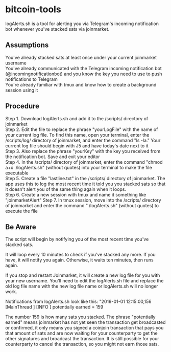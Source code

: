 # bitcoin-tools

logAlerts.sh is a tool for alerting you via Telegram's incoming notification bot whenever you've stacked sats via joinmarket.

Assumptions
-----------

You've already stacked sats at least once under your current joinmarket username<br>
You've already communicated with the Telegram incoming notification bot (@incomingnotificationbot) and you know the key you need to use to push notifications to Telegram<br>
You're already familiar with tmux and know how to create a background session using it<br>

Procedure
---------

Step 1. Download logAlerts.sh and add it to the /scripts/ directory of joinmarket<br>
Step 2. Edit the file to replace the phrase "yourLogFile" with the name of your current log file. To find this name, open your terminal, enter the /scripts/log/ directory of joinmarket, and enter the command "ls -la." Your current log file should begin with J5 and have today's date next to it<br>
Step 3. Also replace the phrase "yourKey" with the key you received from the notification bot. Save and exit your editor<br>
Step 4. In the /scripts/ directory of joinmarket, enter the command "chmod a+x ./logAlerts.sh" (without quotes) into your terminal to make the file executable<br>
Step 5. Create a file "lastline.txt" in the /scripts/ directory of joinmarket. The app uses this to log the most recent time it told you you stacked sats so that it doesn't alert you of the same thing again when it loops.<br>
Step 6. Create a new session with tmux and name it something like "joinmarketAlert"
Step 7. In tmux session, move into the /scripts/ directory of joinmarket and enter the command "./logAlerts.sh" (without quotes) to execute the file<br>

Be Aware
--------

The script will begin by notifying you of the most recent time you've stacked sats.<br>

It will loop every 10 minutes to check if you've stacked any more. If you have, it will notify you again. Otherwise, it waits ten minutes, then runs again.

If you stop and restart Joinmarket, it will create a new log file for you with your new username. You'll need to edit the logAlerts.sh file and replace the old log file name with the new log file name or logAlerts.sh will no longer work.

Notifications from logAlerts.sh look like this: "2019-01-01 12:15:00,156 [MainThread  ] [INFO ]  potentially earned = 159

The number 159 is how many sats you stacked. The phrase "potentially earned" means joinmarket has not yet seen the transaction get broadcasted or confirmed, it only means you signed a coinjoin transaction that pays you that amount of sats and are now waiting for your counterparty to get the other signatures and broadcast the transaction. It is still possible for your counterparty to cancel the transaction, so you might not earn those sats.
